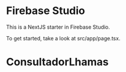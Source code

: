 # Firebase Studio

This is a NextJS starter in Firebase Studio.

To get started, take a look at src/app/page.tsx.
# ConsultadorLhamas
